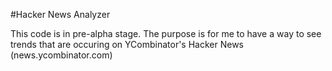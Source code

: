 #Hacker News Analyzer

This code is in pre-alpha stage. The purpose is for me to have a way to see trends that are
occuring on YCombinator's Hacker News (news.ycombinator.com)
